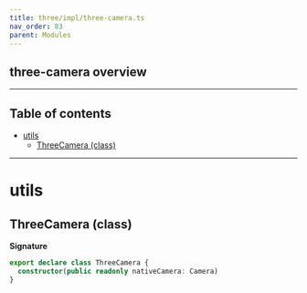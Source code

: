 ```yaml
---
title: three/impl/three-camera.ts
nav_order: 83
parent: Modules
---
```


## three-camera overview

---

<h2 class="text-delta">Table of contents</h2>

- [utils](#utils)
  - [ThreeCamera (class)](#threecamera-class)

---

# utils

## ThreeCamera (class)

**Signature**

```ts
export declare class ThreeCamera {
  constructor(public readonly nativeCamera: Camera)
}
```

